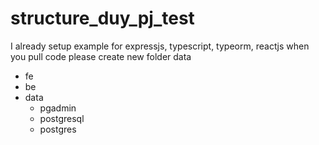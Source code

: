 # structure_duy_pj_test
I already setup example for expressjs, typescript, typeorm, reactjs
when you pull code
please create new folder data

- fe
- be
- data
   - pgadmin
   - postgresql
   - postgres
